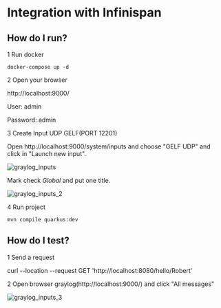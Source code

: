 # Integration with Infinispan

## How do I run?

1 Run docker
```shell
docker-compose up -d
```

2 Open your browser

http://localhost:9000/

User: admin

Password: admin

3 Create Input UDP GELF(PORT 12201)

Open http://localhost:9000/system/inputs and choose "GELF UDP" and click in "Launch new input". 

![graylog_inputs](https://user-images.githubusercontent.com/724699/194117501-6e019232-9057-4c97-97e9-d161966d57ec.jpg)

Mark check *Global* and put one title.

![graylog_inputs_2](https://user-images.githubusercontent.com/724699/194117762-b194d3f4-7353-47ba-b5e2-a78bf6123b37.jpg)


4 Run project

```shell
mvn compile quarkus:dev
```

## How do I test?

1 Send a request

curl --location --request GET 'http://localhost:8080/hello/Robert'

2 Open browser graylog(http://localhost:9000/) and click "All messages"

![graylog_inputs_3](https://user-images.githubusercontent.com/724699/194122179-faf1d372-1f17-4fa2-af11-8ad7fca1c717.jpg)
